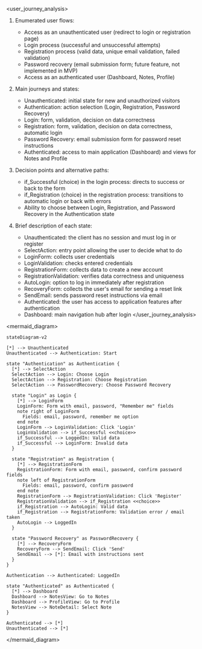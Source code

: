 <!-- filepath: /Users/patrykwiener/Code/10xdevs/vibe-travel/.ai/diagrams/journey.md -->
<user_journey_analysis>

1. Enumerated user flows:
   - Access as an unauthenticated user (redirect to login or registration page)
   - Login process (successful and unsuccessful attempts)
   - Registration process (valid data, unique email validation, failed validation)
   - Password recovery (email submission form; future feature, not implemented in MVP)
   - Access as an authenticated user (Dashboard, Notes, Profile)

2. Main journeys and states:
   - Unauthenticated: initial state for new and unauthorized visitors
   - Authentication: action selection (Login, Registration, Password Recovery)
   - Login: form, validation, decision on data correctness
   - Registration: form, validation, decision on data correctness, automatic login
   - Password Recovery: email submission form for password reset instructions
   - Authenticated: access to main application (Dashboard) and views for Notes and Profile

3. Decision points and alternative paths:
   - if_Successful (choice) in the login process: directs to success or back to the form
   - if_Registration (choice) in the registration process: transitions to automatic login or back with errors
   - Ability to choose between Login, Registration, and Password Recovery in the Authentication state

4. Brief description of each state:
   - Unauthenticated: the client has no session and must log in or register
   - SelectAction: entry point allowing the user to decide what to do
   - LoginForm: collects user credentials
   - LoginValidation: checks entered credentials
   - RegistrationForm: collects data to create a new account
   - RegistrationValidation: verifies data correctness and uniqueness
   - AutoLogin: option to log in immediately after registration
   - RecoveryForm: collects the user's email for sending a reset link
   - SendEmail: sends password reset instructions via email
   - Authenticated: the user has access to application features after authentication
   - Dashboard: main navigation hub after login
</user_journey_analysis>

<mermaid_diagram>

```mermaid
stateDiagram-v2

[*] --> Unauthenticated
Unauthenticated --> Authentication: Start

state "Authentication" as Authentication {
  [*] --> SelectAction
  SelectAction --> Login: Choose Login
  SelectAction --> Registration: Choose Registration
  SelectAction --> PasswordRecovery: Choose Password Recovery

  state "Login" as Login {
    [*] --> LoginForm
    LoginForm: Form with email, password, "Remember me" fields
    note right of LoginForm
      Fields: email, password, remember me option
    end note
    LoginForm --> LoginValidation: Click 'Login'
    LoginValidation --> if_Successful <<choice>>
    if_Successful --> LoggedIn: Valid data
    if_Successful --> LoginForm: Invalid data
  }

  state "Registration" as Registration {
    [*] --> RegistrationForm
    RegistrationForm: Form with email, password, confirm password fields
    note left of RegistrationForm
      Fields: email, password, confirm password
    end note
    RegistrationForm --> RegistrationValidation: Click 'Register'
    RegistrationValidation --> if_Registration <<choice>>
    if_Registration --> AutoLogin: Valid data
    if_Registration --> RegistrationForm: Validation error / email taken
    AutoLogin --> LoggedIn
  }

  state "Password Recovery" as PasswordRecovery {
    [*] --> RecoveryForm
    RecoveryForm --> SendEmail: Click 'Send'
    SendEmail --> [*]: Email with instructions sent
  }
}

Authentication --> Authenticated: LoggedIn

state "Authenticated" as Authenticated {
  [*] --> Dashboard
  Dashboard --> NotesView: Go to Notes
  Dashboard --> ProfileView: Go to Profile
  NotesView --> NoteDetail: Select Note
}

Authenticated --> [*]
Unauthenticated --> [*]
```

</mermaid_diagram>
